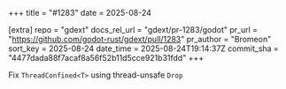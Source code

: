 +++
title = "#1283"
date = 2025-08-24

[extra]
repo = "gdext"
docs_rel_url = "gdext/pr-1283/godot"
pr_url = "https://github.com/godot-rust/gdext/pull/1283"
pr_author = "Bromeon"
sort_key = 2025-08-24
date_time = 2025-08-24T19:14:37Z
commit_sha = "4477dada88f7acaf8a56f52b11d5cce921b31fdd"
+++

Fix `ThreadConfined<T>` using thread-unsafe `Drop`
